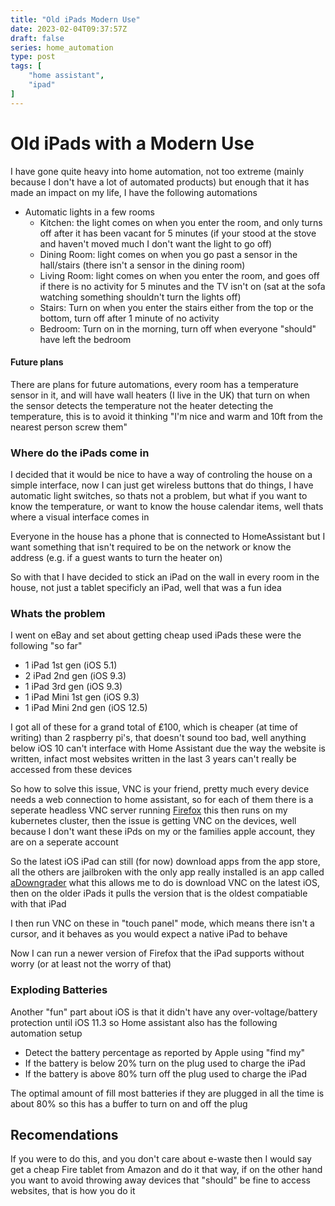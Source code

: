 ```yaml
---
title: "Old iPads Modern Use"
date: 2023-02-04T09:37:57Z
draft: false
series: home_automation
type: post
tags: [
	"home assistant",
	"ipad"
]
---
```


# Old iPads with a Modern Use
I have gone quite heavy into home automation, not too extreme (mainly because I don't have a lot of automated products) but enough that it has made an impact on my life, I have the following automations

- Automatic lights in a few rooms
  - Kitchen: the light comes on when you enter the room, and only turns off after it has been vacant for 5 minutes (if your stood at the stove and haven't moved much I don't want the light to go off)
  - Dining Room: light comes on when you go past a sensor in the hall/stairs (there isn't a sensor in the dining room)
  - Living Room: light comes on when you enter the room, and goes off if there is no activity for 5 minutes and the TV isn't on (sat at the sofa watching something shouldn't turn the lights off)
  - Stairs: Turn on when you enter the stairs either from the top or the bottom, turn off after 1 minute of no activity
  - Bedroom: Turn on in the morning, turn off when everyone "should" have left the bedroom

#### Future plans
There are plans for future automations, every room has a temperature sensor in it, and will have wall heaters (I live in the UK) that turn on when the sensor detects the temperature not the heater detecting the temperature, this is to avoid it thinking "I'm nice and warm and 10ft from the nearest person screw them"

### Where do the iPads come in
I decided that it would be nice to have a way of controling the house on a simple interface, now I can just get wireless buttons that do things, I have automatic light switches, so thats not a problem, but what if you want to know the temperature, or want to know the house calendar items, well thats where a visual interface comes in

Everyone in the house has a phone that is connected to HomeAssistant but I want something that isn't required to be on the network or know the address (e.g. if a guest wants to turn the heater on)

So with that I have decided to stick an iPad on the wall in every room in the house, not just a tablet specificly an iPad, well that was a fun idea

### Whats the problem
I went on eBay and set about getting cheap used iPads these were the following "so far"

- 1 iPad 1st gen (iOS 5.1)
- 2 iPad 2nd gen (iOS 9.3)
- 1 iPad 3rd gen (iOS 9.3)
- 1 iPad Mini 1st gen (iOS 9.3)
- 1 iPad Mini 2nd gen (iOS 12.5)

I got all of these for a grand total of ₤100, which is cheaper (at time of writing) than 2 raspberry pi's, that doesn't sound too bad, well anything below iOS 10 can't interface with Home Assistant due the way the website is written, infact most websites written in the last 3 years can't really be accessed from these devices

So how to solve this issue, VNC is your friend, pretty much every device needs a web connection to home assistant, so for each of them there is a seperate headless VNC server running [Firefox](https://github.com/jlesage/docker-firefox) this then runs on my kubernetes cluster, then the issue is getting VNC on the devices, well because I don't want these iPds on my or the families apple account, they are on a seperate account

So the latest iOS iPad can still (for now) download apps from the app store, all the others are jailbroken with the only app really installed is an app called [aDowngrader](http://h6nry.github.io/repo/Files/adowngrader/index.html) what this allows me to do is download VNC on the latest iOS, then on the older iPads it pulls the version that is the oldest compatiable with that iPad

I then run VNC on these in "touch panel" mode, which means there isn't a cursor, and it behaves as you would expect a native iPad to behave

Now I can run a newer version of Firefox that the iPad supports without worry (or at least not the worry of that)

### Exploding Batteries
Another "fun" part about iOS is that it didn't have any over-voltage/battery protection until iOS 11.3 so Home assistant also has the following automation setup

- Detect the battery percentage as reported by Apple using "find my"
- If the battery is below 20% turn on the plug used to charge the iPad
- If the battery is above 80% turn off the plug used to charge the iPad

The optimal amount of fill most batteries if they are plugged in all the time is about 80% so this has a buffer to turn on and off the plug

## Recomendations
If you were to do this, and you don't care about e-waste then I would say get a cheap Fire tablet from Amazon and do it that way, if on the other hand you want to avoid throwing away devices that "should" be fine to access websites, that is how you do it